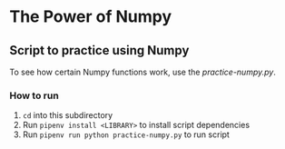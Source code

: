 # The Power of Numpy

## Script to practice using Numpy

To see how certain Numpy functions work, use the _practice-numpy.py_.

### How to run

1. `cd` into this subdirectory
2. Run `pipenv install <LIBRARY>` to install script dependencies
3. Run `pipenv run python practice-numpy.py` to run script
